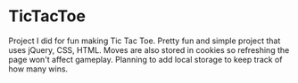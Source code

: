 # TicTacToe
Project I did for fun making Tic Tac Toe. Pretty fun and simple project that uses jQuery, CSS, HTML. 
Moves are also stored in cookies so refreshing the page won't affect gameplay. 
Planning to add local storage to keep track of how many wins.
